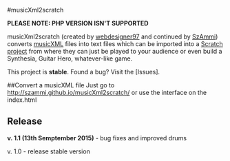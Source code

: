 #musicXml2scratch

**PLEASE NOTE: PHP VERSION ISN'T SUPPORTED**

musicXml2scratch (created by [webdesigner97](https://github.com/webdesigner97) and continued by [SzAmmi](https://github.com/SzAmmi)) converts [musicXML](http://www.musicxml.org/) files
into text files which can be imported into a [Scratch project](https://scratch.mit.edu/projects/61176034/)
from where they can just be played to your audience or even build a Synthesia, Guitar Hero,
whatever-like game.

This project is **stable**. Found a bug? Visit the [Issues].

##Convert a musicXML file
    Just go to http://szammi.github.io/musicXml2scratch/
    or use the interface on the index.html
    
## Release
**v. 1.1 (13th Semptember 2015)** - bug fixes and improved drums

v. 1.0 - release stable version
